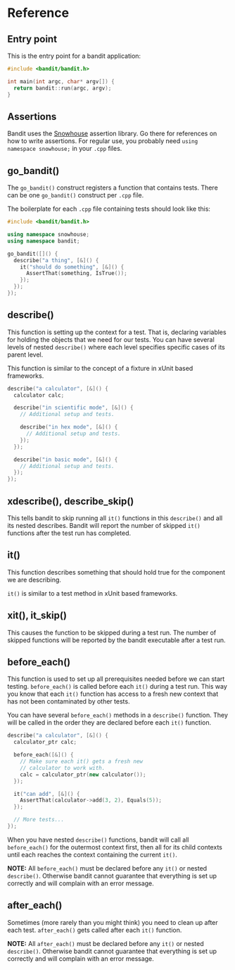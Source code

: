 # Reference

## Entry point

This is the entry point for a bandit application:

```c++
#include <bandit/bandit.h>

int main(int argc, char* argv[]) {
  return bandit::run(argc, argv);
}
```

## Assertions

Bandit uses the [Snowhouse](https://github.com/banditcpp/snowhouse#assertions)
assertion library. Go there for references on how to write assertions.
For regular use, you probably need `using namespace snowhouse;` in your
`.cpp` files.

## go_bandit()

The `go_bandit()` construct registers a function that contains tests. There
can be one `go_bandit()` construct per `.cpp` file.

The boilerplate for each `.cpp` file containing tests should look like this:

```c++
#include <bandit/bandit.h>

using namespace snowhouse;
using namespace bandit;

go_bandit([]() {
  describe("a thing", [&]() {
    it("should do something", [&]() {
      AssertThat(something, IsTrue());
    });
  });
});
```

## describe()

This function is setting up the context for a test. That is, declaring variables
for holding the objects that we need for our tests. You can have several levels
of nested `describe()` where each level specifies specific cases of its parent
level.

This function is similar to the concept of a fixture in xUnit based frameworks.

```c++
describe("a calculator", [&]() {
  calculator calc;

  describe("in scientific mode", [&]() {
    // Additional setup and tests.

    describe("in hex mode", [&]() {
      // Additional setup and tests.
    });
  });

  describe("in basic mode", [&]() {
    // Additional setup and tests.
  });
});
```

## xdescribe(), describe_skip()

This tells bandit to skip running all `it()` functions in this `describe()` and
all its nested describes. Bandit will report the number of skipped `it()` functions
after the test run has completed.

## it()

This function describes something that should hold true for the component we are
describing.

`it()` is similar to a test method in xUnit based frameworks.

## xit(), it_skip()

This causes the function to be skipped during a test run. The number of skipped
functions will be reported by the bandit executable after a test run.

## before_each()

This function is used to set up all prerequisites needed before we can start
testing. `before_each()` is called before each `it()` during a test run. This
way you know that each `it()` function has access to a fresh new context that
has not been contaminated by other tests.

You can have several `before_each()` methods in a `describe()` function. They
will be called in the order they are declared before each `it()` function.

```c++
describe("a calculator", [&]() {
  calculator_ptr calc;

  before_each([&]() {
    // Make sure each it() gets a fresh new
    // calculator to work with.
    calc = calculator_ptr(new calculator());
  });

  it("can add", [&]() {
    AssertThat(calculator->add(3, 2), Equals(5));
  });

  // More tests...
});
```

When you have nested `describe()` functions, bandit will call all `before_each()`
for the outermost context first, then all for its child contexts until each reaches
the context containing the current `it()`.

**NOTE:** All `before_each()` must be declared before any `it()` or nested `describe()`.
Otherwise bandit cannot guarantee that everything is set up correctly and will
complain with an error message.

## after_each()

Sometimes (more rarely than you might think) you need to clean up after each
test. `after_each()` gets called after each `it()` function.

**NOTE:** All `after_each()` must be declared before any `it()` or nested `describe()`.
Otherwise bandit cannot guarantee that everything is set up correctly and will
complain with an error message.
